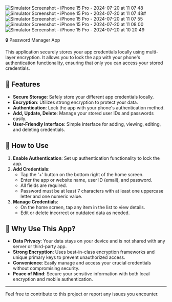 ![Simulator Screenshot - iPhone 15 Pro - 2024-07-20 at 11 07 48](https://github.com/user-attachments/assets/ce883133-62b9-48ea-b72e-55face92d501)![Simulator Screenshot - iPhone 15 Pro - 2024-07-20 at 11 07 48](https://github.com/user-attachments/assets/262557a4-e22f-4010-ae28-fbe0f2356377)# ![Simulator Screenshot - iPhone 15 Pro - 2024-07-20 at 11 07 55](https://github.com/user-attachments/assets/6d726e17-604d-4c9a-88f0-478a4dac2736) ![Simulator Screenshot - iPhone 15 Pro - 2024-07-20 at 11 08 00](https://github.com/user-attachments/assets/e8aa5346-2e49-4446-819e-9595c70353ef) ![Simulator Screenshot - iPhone 15 Pro - 2024-07-20 at 10 20 49](https://github.com/user-attachments/assets/3793782b-7851-4a3b-a16c-4ccd6ba7d97c) 


🔒 Password Manager App

This application securely stores your app credentials locally using multi-layer encryption. It allows you to lock the app with your phone's authentication functionality, ensuring that only you can access your stored credentials.

## 🚀 Features

- **Secure Storage**: Safely store your different app credentials locally.
- **Encryption**: Utilizes strong encryption to protect your data.
- **Authentication**: Lock the app with your phone's authentication method.
- **Add, Update, Delete**: Manage your stored user IDs and passwords easily.
- **User-Friendly Interface**: Simple interface for adding, viewing, editing, and deleting credentials.
  
## 📝 How to Use

1. **Enable Authentication**: Set up authentication functionality to lock the app.
2. **Add Credentials**:
   - Tap the '+' button on the bottom right of the home screen.
   - Enter the app or website name, user ID (email), and password.
   - All fields are required.
   - Password must be at least 7 characters with at least one uppercase letter and one numeric value.
3. **Manage Credentials**:
   - On the home screen, tap any item in the list to view details.
   - Edit or delete incorrect or outdated data as needed.

## 🌟 Why Use This App?

- **Data Privacy**: Your data stays on your device and is not shared with any server or third-party app.
- **Strong Encryption**: Uses best-in-class encryption frameworks and unique primary keys to prevent unauthorized access.
- **Convenience**: Easily manage and access your crucial credentials without compromising security.
- **Peace of Mind**: Secure your sensitive information with both local encryption and mobile authentication.

---

Feel free to contribute to this project or report any issues you encounter.


